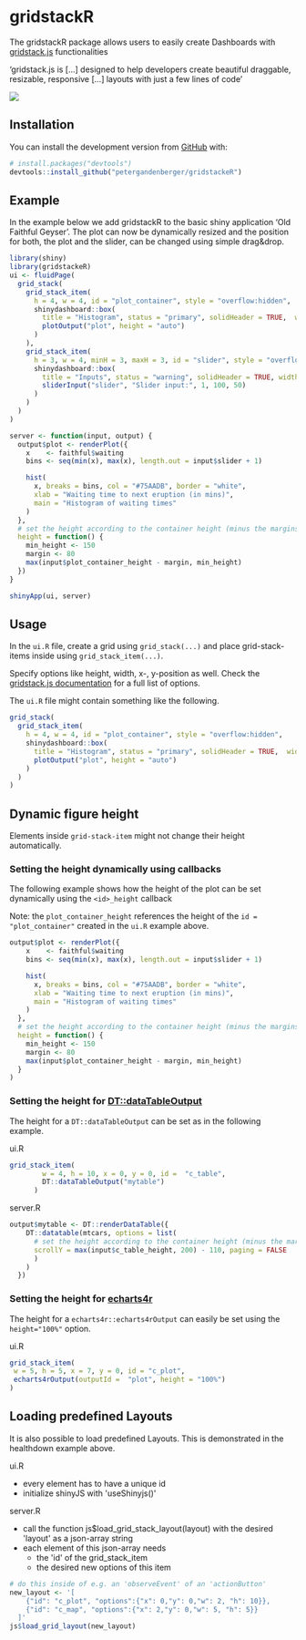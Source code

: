 
<!-- README.md is generated from README.Rmd. Please edit that file -->

# gridstackR

The gridstackR package allows users to easily create Dashboards with
[gridstack.js](https://gridstackjs.com/) functionalities

‘gridstack.js is \[…\] designed to help developers create beautiful
draggable, resizable, responsive \[…\] layouts with just a few lines of
code’

<img src='man/figures/healthdown_example.gif'/>

## Installation

You can install the development version from
[GitHub](https://github.com/) with:

``` r
# install.packages("devtools")
devtools::install_github("petergandenberger/gridstackeR")
```

## Example

In the example below we add gridstackR to the basic shiny application
‘Old Faithful Geyser’. The plot can now be dynamically resized and the
position for both, the plot and the slider, can be changed using simple
drag&drop.

``` r
library(shiny)
library(gridstackeR)
ui <- fluidPage(
  grid_stack(
    grid_stack_item(
      h = 4, w = 4, id = "plot_container", style = "overflow:hidden",
      shinydashboard::box(
        title = "Histogram", status = "primary", solidHeader = TRUE,  width = 12, height = "100%",
        plotOutput("plot", height = "auto")
      )
    ),
    grid_stack_item(
      h = 3, w = 4, minH = 3, maxH = 3, id = "slider", style = "overflow:hidden",
      shinydashboard::box(
        title = "Inputs", status = "warning", solidHeader = TRUE, width = 12, height = "100%",
        sliderInput("slider", "Slider input:", 1, 100, 50)
      )
    )
  )
)

server <- function(input, output) {
  output$plot <- renderPlot({
    x    <- faithful$waiting
    bins <- seq(min(x), max(x), length.out = input$slider + 1)

    hist(
      x, breaks = bins, col = "#75AADB", border = "white", 
      xlab = "Waiting time to next eruption (in mins)", 
      main = "Histogram of waiting times"
    )
  },
  # set the height according to the container height (minus the margins)
  height = function() {
    min_height <- 150
    margin <- 80
    max(input$plot_container_height - margin, min_height)
  })
}

shinyApp(ui, server)
```

## Usage

In the `ui.R` file, create a grid using `grid_stack(...)` and place
grid-stack-items inside using `grid_stack_item(...)`.

Specify options like height, width, x-, y-position as well. Check the
[gridstack.js
documentation](https://github.com/gridstack/gridstack.js/tree/master/doc#item-options)
for a full list of options.

The `ui.R` file might contain something like the following.

``` r
grid_stack(
  grid_stack_item(
    h = 4, w = 4, id = "plot_container", style = "overflow:hidden",
    shinydashboard::box(
      title = "Histogram", status = "primary", solidHeader = TRUE,  width = 12, height = "100%",
      plotOutput("plot", height = "auto")
    )
  )
)
```

## Dynamic figure height

Elements inside `grid-stack-item` might not change their height
automatically.

### Setting the height dynamically using callbacks

The following example shows how the height of the plot can be set
dynamically using the `<id>_height` callback

Note: the `plot_container_height` references the height of the
`id = "plot_container"` created in the `ui.R` example above.

``` r
output$plot <- renderPlot({
    x    <- faithful$waiting
    bins <- seq(min(x), max(x), length.out = input$slider + 1)

    hist(
      x, breaks = bins, col = "#75AADB", border = "white", 
      xlab = "Waiting time to next eruption (in mins)", 
      main = "Histogram of waiting times"
    )
  },
  # set the height according to the container height (minus the margins)
  height = function() {
    min_height <- 150
    margin <- 80
    max(input$plot_container_height - margin, min_height)
  }
)
```

### Setting the height for [DT::dataTableOutput](https://rstudio.github.io/DT/)

The height for a `DT::dataTableOutput` can be set as in the following
example.

ui.R

``` r
grid_stack_item(
        w = 4, h = 10, x = 0, y = 0, id =  "c_table",
        DT::dataTableOutput("mytable")
      )
```

server.R

``` r
output$mytable <- DT::renderDataTable({
    DT::datatable(mtcars, options = list(
      # set the height according to the container height (minus the margins)
      scrollY = max(input$c_table_height, 200) - 110, paging = FALSE
      )
    )
  })
```

### Setting the height for [echarts4r](https://github.com/JohnCoene/echarts4r)

The height for a `echarts4r::echarts4rOutput` can easily be set using
the `height="100%"` option.

ui.R

``` r
grid_stack_item(
 w = 5, h = 5, x = 7, y = 0, id = "c_plot",
 echarts4rOutput(outputId =  "plot", height = "100%")
)
```
## Loading predefined Layouts

It is also possible to load predefined Layouts. This is demonstrated in the healthdown example above.

ui.R

- every element has to have a unique id
- initialize shinyJS with 'useShinyjs()'

server.R

- call the function js$load_grid_stack_layout(layout) with the desired 'layout' as a json-array string
- each element of this json-array needs
  - the 'id' of the grid_stack_item
  - the desired new options of this item
  
``` r
# do this inside of e.g. an 'observeEvent' of an 'actionButton'
new_layout <- '[
    {"id": "c_plot", "options":{"x": 0,"y": 0,"w": 2, "h": 10}},
    {"id": "c_map", "options":{"x": 2,"y": 0,"w": 5, "h": 5}}
  ]'
js$load_grid_layout(new_layout)
```

